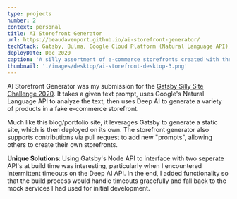 ```yaml
---
type: projects
number: 2
context: personal
title: AI Storefront Generator
url: https://beaudavenport.github.io/ai-storefront-generator/
techStack: Gatsby, Bulma, Google Cloud Platform (Natural Language API), Deep AI API
deployDate: Dec 2020
caption: 'A silly assortment of e-commerce storefronts created with the power of machine learning!'
thumbnail: './images/desktop/ai-storefront-desktop-3.png'
---
```


AI Storefront Generator was my submission for the [Gatsby Silly Site Challenge 2020](https://www.gatsbyjs.com/blog/silly-site-challenge/). It takes a given text prompt, uses Google's Natural Language API to analyze the text, then uses Deep AI to generate a variety of products in a fake e-commerce storefront.

Much like this blog/portfolio site, it leverages Gatsby to generate a static site, which is then deployed on its own. The storefront generator also supports contributions via pull request to add new "prompts", allowing others to create their own storefronts.

**Unique Solutions**: Using Gatsby's Node API to interface with two seperate API's at build time was interesting, particularly when I encountered intermittent timeouts on the Deep AI API. In the end, I added functionality so that the build process would handle timeouts gracefully and fall back to the mock services I had used for initial development.